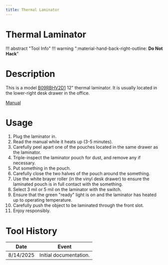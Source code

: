 ```yaml
---
title: Thermal Laminator
---
```


# Thermal Laminator

!!! abstract "Tool Info"
    !!! warning ":material-hand-back-right-outline: __Do Not Hack__"

# Description

This is a model [B09RBHV2D1](https://www.amazon.com/Amazon-Basics-12-Inch-Thermal-Laminator/dp/B09RBHV2D1) 12" thermal laminator.  It is usually located in the lower-right desk drawer in the office.

[Manual](/tools/laminator.pdf)

# Usage

1. Plug the laminator in.
1. Read the manual while it heats up (3-5 minutes).
1. Carefully peel apart one of the pouches located in the same drawer as the laminator.
1. Triple-inspect the laminator pouch for dust, and remove any if necessary.
1. Put something in the pouch.
1. Carefully close the two halves of the pouch around the something.
1. Use the white brayer roller (in the vinyl desk drawer) to ensure the laminated pouch is in full contact with the something.
1. Select 3 mil or 5 mil on the laminator with the switch.
1. Ensure that the green "ready" light is on and the laminator has heated up to operating temperature.
1. Carefully push the object to be laminated through the front slot.
1. Enjoy responsibly.

# Tool History

|Date | Event |
|-----|-------|
|8/14/2025|Initial documentation.|

